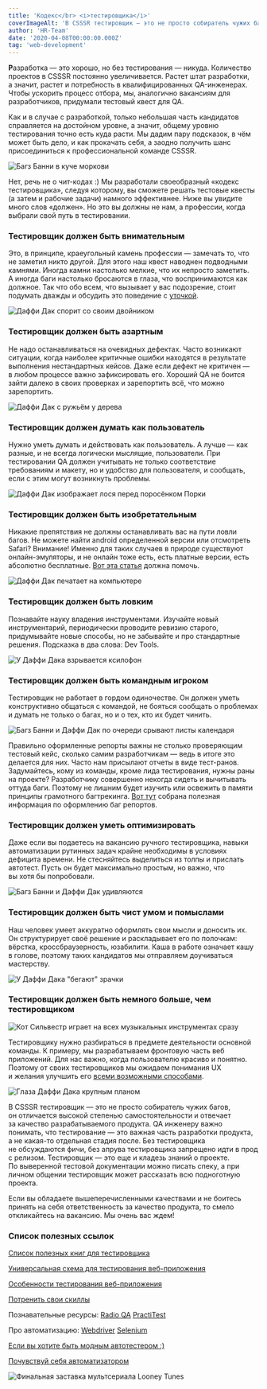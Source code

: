 ```yaml
---
title: 'Кодекс</br> <i>тестировщика</i>'
coverImageAlt: 'В CSSSR тестировщик — это не просто собиратель чужих багов, он отличается высокой степенью самостоятельности и отвечает за качество разрабатываемого продукта'
author: 'HR-Team'
date: '2020-04-08T00:00:00.000Z'
tag: 'web-development'
---
```


**Р**азработка — это хорошо, но без тестирования — никуда. Количество проектов в&nbsp;CSSSR постоянно увеличивается. Растет штат разработки, а&nbsp;значит, растет и&nbsp;потребность в&nbsp;квалифицированных QA-инженерах. Чтобы ускорить процесс отбора, мы, аналогично вакансиям для разработчиков, придумали тестовый квест для&nbsp;QA.

Как и в случае с разработкой, только небольшая часть кандидатов справляется на достойном уровне, а значит, общему уровню тестирования точно есть куда расти. Мы дадим пару подсказок, в чём может быть дело, и как прокачать себя, а заодно получить шанс присоединиться к профессиональной команде CSSSR.

<Img imageName='art_1' alt='Багз Банни в куче моркови'>

Нет, речь не о чит-кодах :) Мы разработали своеобразный «кодекс тестировщика», следуя которому, вы сможете решать тестовые квесты (а затем и рабочие задачи) намного эффективнее. Ниже вы увидите много слов «должен». Но это вы должны не нам, а профессии, когда выбрали свой путь в тестировании.

### Тестировщик должен быть внимательным

Это, в принципе, краеугольный камень профессии — замечать то, что не заметил никто другой. Для этого наш квест наводнен подводными камнями. Иногда камни настолько мелкие, что их непросто заметить. А иногда баги настолько бросаются в глаза, что воспринимаются как должное. Так что обо всем, что вызывает у вас подозрение, стоит подумать дважды и обсудить это поведение с <a href="https://ru.wikipedia.org/wiki/%D0%9C%D0%B5%D1%82%D0%BE%D0%B4_%D1%83%D1%82%D1%91%D0%BD%D0%BA%D0%B0" target="_blank">уточкой</a>.

<Img imageName='art_2' alt='Даффи Дак спорит со своим двойником'>

### Тестировщик должен быть азартным

Не надо останавливаться на очевидных дефектах. Часто возникают ситуации, когда наиболее критичные ошибки находятся в результате выполнения нестандартных кейсов. Даже если дефект не критичен — в любом процессе важно зафиксировать его. Хороший QA не боится зайти далеко в своих проверках и зарепортить всё, что можно зарепортить.

<Img imageName='art_3' alt='Даффи Дак с ружьём у дерева'>

### Тестировщик должен думать как пользователь

Нужно уметь думать и действовать как пользователь. А лучше — как разные, и не всегда логически мыслящие, пользователи. При тестировании QA должен учитывать не только соответствие требованиям и макету, но и удобство для пользователя, и сообщать, если с этим могут возникнуть проблемы.

<Img imageName='art_4' alt='Даффи Дак изображает лося перед поросёнком Порки'>

### Тестировщик должен быть изобретательным

Никакие препятствия не должны останавливать вас на пути ловли багов. Не можете найти android определенной версии или отсмотреть Safari? Внимание! Именно для таких случаев в природе существуют онлайн-эмуляторы, и не онлайн тоже есть, есть платные версии, есть абсолютно бесплатные. <a href="https://quality-lab.ru/blog/cross-browser-compatibility-testing/" target="_blank">Вот эта статья</a> должна помочь.

<Img imageName='art_5' alt='Даффи Дак печатает на компьютере'>

### Тестировщик должен быть ловким

Познавайте науку владения инструментами. Изучайте новый инструментарий, периодически проводите ревизию старого, придумывайте новые способы, но не забывайте и про стандартные решения. Подсказка в два слова: Dev Tools.

<Img imageName='art_6' alt='У Даффи Дака взрывается ксилофон'>

### Тестировщик должен быть командным игроком

Тестировщик не работает в гордом одиночестве. Он должен уметь конструктивно общаться с командой, не бояться сообщать о проблемах и думать не только о багах, но и о тех, кто их будет чинить.

<Img imageName='art_7' alt='Багз Банни и Даффи Дак по очереди срывают листы календаря'>

Правильно оформленные репорты важны не столько проверяющим тестовый кейс, сколько самим разработчикам — ведь в итоге это делается для них. Часто нам присылают отчеты в виде тест-ранов. Задумайтесь, кому из команды, кроме лида тестирования, нужны раны на проекте? Разработчику совершенно некогда сидеть и вычитывать оттуда баги. Поэтому не лишним будет изучить или освежить в памяти принципы грамотного багтрекинга. <a href="https://habr.com/ru/company/docsvision/blog/264163/" target="_blank">Вот тут</a> собрана полезная информация по оформлению баг репортов.

### Тестировщик должен уметь оптимизировать

Даже если вы подаетесь на вакансию ручного тестировщика, навыки автоматизации рутинных задач крайне необходимы в условиях дефицита времени. Не стесняйтесь выделиться из толпы и прислать автотест. Пусть он будет максимально простым, но важно, что вы хотя бы попробовали.

<Img imageName='art_8' alt='Багз Банни и Даффи Дак удивляются'>

### Тестировщик должен быть чист умом и помыслами

Наш человек умеет аккуратно оформлять свои мысли и доносить их. Он структурирует своё решение и раскладывает его по полочкам: вёрстка, кроссбраузерность, юзабилити. Каша в работе означает кашу в голове, поэтому таких кандидатов мы отправляем доучиваться мастерству.

<Img imageName='art_9' alt='У Даффи Дака "бегают" зрачки'>

### Тестировщик должен быть немного больше, чем тестировщиком

<Img imageName='art_10' alt='Кот Сильвестр играет на всех музыкальных инструментах сразу'>

Тестировщику нужно разбираться в предмете деятельности основной команды. К примеру, мы разрабатываем фронтовую часть веб приложений. Для нас важно, когда пользователю красиво и понятно. Поэтому от своих тестировщиков мы ожидаем понимания UX и желания улучшить его <a href="https://habr.com/ru/company/jugru/blog/436196/" target="_blank">всеми возможными способами</a>.

<Img imageName='art_11' alt='Глаза Даффи Дака крупным планом'>

В CSSSR тестировщик — это не просто собиратель чужих багов, он отличается высокой степенью самостоятельности и отвечает за качество разрабатываемого продукта. QA инженеру важно понимать, что тестирование — это важная часть разработки продукта, а не какая-то отдельная стадия после. Без тестировщика не обсуждаются фичи, без апрува тестировщика запрещено идти в прод с релизом. Тестировщик — это еще и кладезь знаний о проекте. По выверенной тестовой документации можно писать спеку, а при личном общении тестировщик может рассказать всю подноготную проекта.

Если вы обладаете вышеперечисленными качествами и не боитесь принять на себя ответственность за качество продукта, то смело откликайтесь на вакансию. Мы очень вас ждем!

### Список полезных ссылок

<p><a href="http://okiseleva.blogspot.com/2014/02/blog-post_6.html" target="_blank">Список полезных книг для тестировщика</a></p>

<p><a href="https://dou.ua/lenta/articles/scheme-for-qa/" target="_blank">Универсальная схема для тестирования веб-приложения</a></p>

<p><a href="https://quality-lab.ru/blog/key-principles-of-web-testing/" target="_blank">Особенности тестирования веб-приложения</a></p>

<p><a href="http://testingchallenges.thetestingmap.org/index.php" target="_blank">Потренить свои скиллы</a></p>

Познавательные ресурсы: <a href="http://radio-qa.com/" target="_blank">Radio QA</a> <a href="https://qablog.practitest.com/" target="_blank">PractiTest</a>

Про автоматизацию: [Webdriver](https://webdriver.ru/) [Selenium](https://selenium.dev/documentation/en)

[Если вы хотите быть модным автотестером :)](https://trello.com/b/2hvbzg9y/nightwatchjs)

[Почувствуй себя автоматизатором](https://medium.com/javascript-testing/setup-javascript-based-qa-automation-testing-framework-with-nightwatch-js-selenium-web-driver-4a1b845c0a6d)

<Img imageName='art_12' alt='Финальная заставка мультсериала Looney Tunes'>
